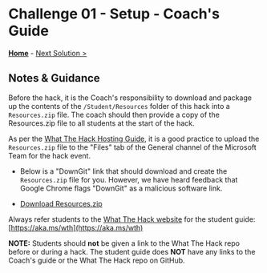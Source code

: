 # Challenge 01 - Setup - Coach's Guide

**[Home](./README.md)** - [Next Solution >](./Solution-02.md)

## Notes & Guidance

Before the hack, it is the Coach's responsibility to download and package up the contents of the `/Student/Resources` folder of this hack into a `Resources.zip` file. The coach should then provide a copy of the Resources.zip file to all students at the start of the hack.

As per the [What The Hack Hosting Guide](https://aka.ms/wthhost), it is a good practice to upload the `Resources.zip` file to the "Files" tab of the General channel of the Microsoft Team for the hack event.

- Below is a "DownGit" link that should download and create the `Resources.zip` file for you. However, we have heard feedback that Google Chrome flags "DownGit" as a malicious software link.

- [Download Resources.zip](https://minhaskamal.github.io/DownGit/#/home?url=https:%2F%2Fgithub.com%2Fmicrosoft%2FWhatTheHack%2Ftree%2Fmaster%2F015-Serverless%2FStudent%2FResources)

Always refer students to the [What The Hack website](https://aka.ms/wth) for the student guide: [https://aka.ms/wth](https://aka.ms/wth)

**NOTE:** Students should **not** be given a link to the What The Hack repo before or during a hack. The student guide does **NOT** have any links to the Coach's guide or the What The Hack repo on GitHub.

